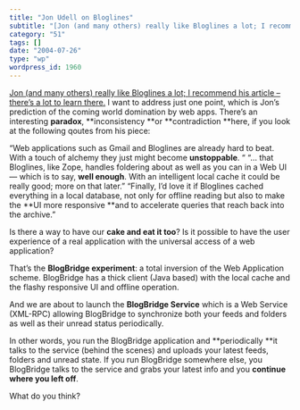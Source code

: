```yaml
---
title: "Jon Udell on Bloglines"
subtitle: "[Jon (and many others) really like Bloglines a lot; I recommend his article – there’s a lot to learn..."
category: "51"
tags: []
date: "2004-07-26"
type: "wp"
wordpress_id: 1960
---
```

[Jon (and many others) really like Bloglines a lot; I recommend his article – there’s a lot to learn there.](http://weblog.infoworld.com/udell/2004/07/25.html)
I want to address just one point, which is Jon’s prediction of the coming world domination by web apps. There’s an interesting **paradox**, **inconsistency **or **contradiction **here, if you look at the following qoutes from his piece:

“Web applications such as Gmail and Bloglines are already hard to beat. With a touch of alchemy they just might become **unstoppable**. “
“… that Bloglines, like Zope, handles foldering about as well as you can in a Web UI — which is to say, **well enough**. With an intelligent local cache it could be really good; more on that later.”
“Finally, I’d love it if Bloglines cached everything in a local database, not only for offline reading but also to make the **UI more responsive **and to accelerate queries that reach back into the archive.”

Is there a way to have our **cake and eat it too**? Is it possible to have the user experience of a real application with the universal access of a web application?

That’s the **BlogBridge experiment**: a total inversion of the Web Application scheme. BlogBridge has a thick client (Java based) with the local cache and the flashy responsive UI and offline operation.

And we are about to launch the **BlogBridge Service** which is a Web Service (XML-RPC) allowing BlogBridge to synchronize both your feeds and folders as well as their unread status periodically. 

In other words, you run the BlogBridge application and **periodically **it talks to the service (behind the scenes) and uploads your latest feeds, folders and unread state. If you run BlogBridge somewhere else, you BlogBridge talks to the service and grabs your latest info and you **continue where you left off**.

What do you think?